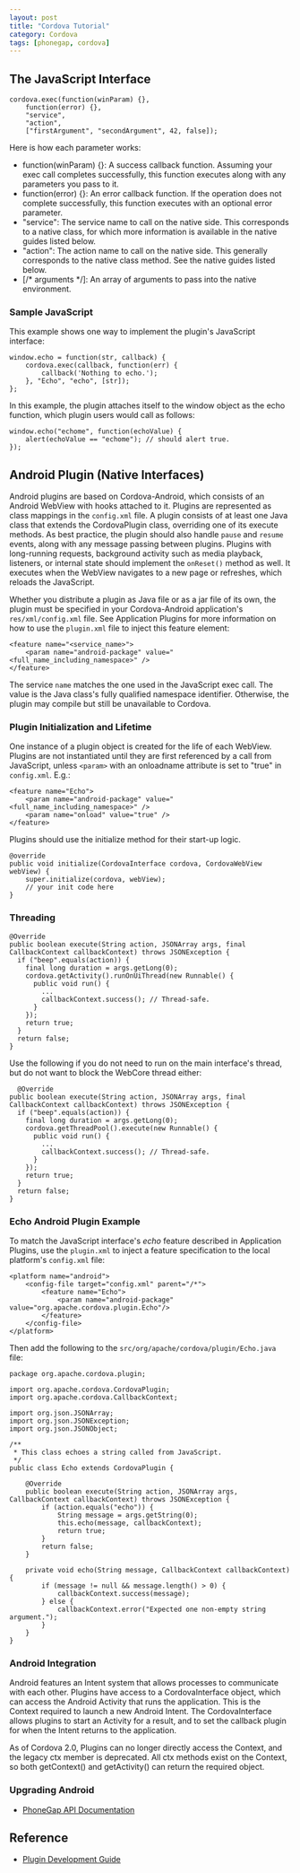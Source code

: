 ```yaml
---
layout: post
title: "Cordova Tutorial"
category: Cordova
tags: [phonegap, cordova]
--- 
```


## The JavaScript Interface

    cordova.exec(function(winParam) {},
        function(error) {},
        "service",
        "action",
        ["firstArgument", "secondArgument", 42, false]);

Here is how each parameter works:

* function(winParam) {}: A success callback function. Assuming your exec call completes successfully, this function executes along with any parameters you pass to it.
* function(error) {}: An error callback function. If the operation does not complete successfully, this function executes with an optional error parameter.
* "service": The service name to call on the native side. This corresponds to a native class, for which more information is available in the native guides listed below.
* "action": The action name to call on the native side. This generally corresponds to the native class method. See the native guides listed below.
* [/* arguments */]: An array of arguments to pass into the native environment.

### Sample JavaScript

This example shows one way to implement the plugin's JavaScript interface:

    window.echo = function(str, callback) {  
        cordova.exec(callback, function(err) {  
            callback('Nothing to echo.');  
        }, "Echo", "echo", [str]);  
    };  

In this example, the plugin attaches itself to the window object as the echo function, which plugin users would call as follows:

    window.echo("echome", function(echoValue) {  
        alert(echoValue == "echome"); // should alert true.  
    });

## Android Plugin (Native Interfaces)

Android plugins are based on Cordova-Android, which consists of an Android WebView with hooks attached to it. Plugins are represented as class mappings in the `config.xml` file. A plugin consists of at least one Java class that extends the CordovaPlugin class, overriding one of its execute methods. As best practice, the plugin should also handle `pause` and `resume` events, along with any message passing between plugins. Plugins with long-running requests, background activity such as media playback, listeners, or internal state should implement the `onReset()` method as well. It executes when the WebView navigates to a new page or refreshes, which reloads the JavaScript.

Whether you distribute a plugin as Java file or as a jar file of its own, the plugin must be specified in your Cordova-Android application's `res/xml/config.xml` file. See Application Plugins for more information on how to use the `plugin.xml` file to inject this feature element:

    <feature name="<service_name>">
        <param name="android-package" value="<full_name_including_namespace>" />
    </feature>

The service `name` matches the one used in the JavaScript exec call. The value is the Java class's fully qualified namespace identifier. Otherwise, the plugin may compile but still be unavailable to Cordova.

### Plugin Initialization and Lifetime

One instance of a plugin object is created for the life of each WebView. Plugins are not instantiated until they are first referenced by a call from JavaScript, unless `<param>` with an onloadname attribute is set to "true" in `config.xml`. E.g.:

    <feature name="Echo">  
        <param name="android-package" value="<full_name_including_namespace>" />  
        <param name="onload" value="true" />  
    </feature>  

Plugins should use the initialize method for their start-up logic.

    @override  
    public void initialize(CordovaInterface cordova, CordovaWebView webView) {  
        super.initialize(cordova, webView);
        // your init code here
    }

### Threading

    @Override  
    public boolean execute(String action, JSONArray args, final CallbackContext callbackContext) throws JSONException {  
      if ("beep".equals(action)) {  
        final long duration = args.getLong(0);  
        cordova.getActivity().runOnUiThread(new Runnable() {  
          public void run() {  
            ...  
            callbackContext.success(); // Thread-safe.  
          }  
        });  
        return true;  
      }  
      return false;  
    }  

Use the following if you do not need to run on the main interface's thread, but do not want to block the WebCore thread either:

      @Override  
    public boolean execute(String action, JSONArray args, final CallbackContext callbackContext) throws JSONException {  
      if ("beep".equals(action)) {  
        final long duration = args.getLong(0);  
        cordova.getThreadPool().execute(new Runnable() {  
          public void run() {  
            ...  
            callbackContext.success(); // Thread-safe.  
          }  
        });  
        return true;  
      }  
      return false;  
    }

### Echo Android Plugin Example

To match the JavaScript interface's _echo_ feature described in Application Plugins, use the `plugin.xml` to inject a feature specification to the local platform's `config.xml` file:

    <platform name="android">
        <config-file target="config.xml" parent="/*">
            <feature name="Echo">
                <param name="android-package" value="org.apache.cordova.plugin.Echo"/>
            </feature>
        </config-file>
    </platform> 

Then add the following to the `src/org/apache/cordova/plugin/Echo.java` file:

    package org.apache.cordova.plugin;

    import org.apache.cordova.CordovaPlugin;
    import org.apache.cordova.CallbackContext;

    import org.json.JSONArray;
    import org.json.JSONException;
    import org.json.JSONObject;

    /**
     * This class echoes a string called from JavaScript.
     */
    public class Echo extends CordovaPlugin {

        @Override
        public boolean execute(String action, JSONArray args, CallbackContext callbackContext) throws JSONException {
            if (action.equals("echo")) {
                String message = args.getString(0);
                this.echo(message, callbackContext);
                return true;
            }
            return false;
        }

        private void echo(String message, CallbackContext callbackContext) {
            if (message != null && message.length() > 0) {
                callbackContext.success(message);
            } else {
                callbackContext.error("Expected one non-empty string argument.");
            }
        }
    }

### Android Integration

Android features an Intent system that allows processes to communicate with each other. Plugins have access to a CordovaInterface object, which can access the Android Activity that runs the application. This is the Context required to launch a new Android Intent. The CordovaInterface allows plugins to start an Activity for a result, and to set the callback plugin for when the Intent returns to the application.

As of Cordova 2.0, Plugins can no longer directly access the Context, and the legacy ctx member is deprecated. All ctx methods exist on the Context, so both getContext() and getActivity() can return the required object.

### Upgrading Android

- [PhoneGap API Documentation](http://docs.phonegap.com/en/edge/guide_platforms_android_upgrade.md.html#Upgrading%20Android)

## Reference

- [Plugin Development Guide](http://docs.phonegap.com/en/edge/guide_hybrid_plugins_index.md.html)